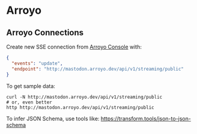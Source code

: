 # Arroyo

## Arroyo Connections

Create new SSE connection from [Arroyo Console](http://localhost:5115/) with:

```json
{
  "events": "update",
  "endpoint": "http://mastodon.arroyo.dev/api/v1/streaming/public"
}
```

To get sample data:

```shell
curl -N http://mastodon.arroyo.dev/api/v1/streaming/public 
# or, even better
http http://mastodon.arroyo.dev/api/v1/streaming/public
```

To infer JSON Schema, use tools like: <https://transform.tools/json-to-json-schema>
